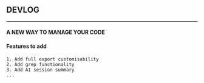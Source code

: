 ## DEVLOG

---

#### A NEW WAY TO MANAGE YOUR CODE
#### Features to add
~~~
1. Add full export customisability
2. Add grep functionality
3. Add AI session summary
...
~~~
